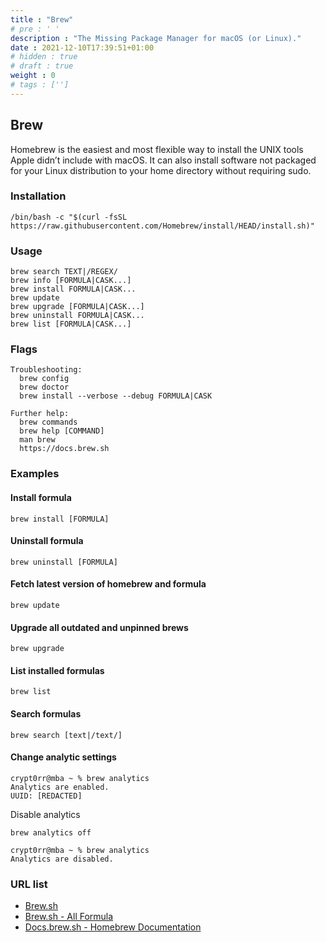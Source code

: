 ```yaml
---
title : "Brew"
# pre : ' '
description : "The Missing Package Manager for macOS (or Linux)."
date : 2021-12-10T17:39:51+01:00
# hidden : true
# draft : true
weight : 0
# tags : ['']
---
```


## Brew

Homebrew is the easiest and most flexible way to install the UNIX tools Apple didn’t include with macOS. It can also install software not packaged for your Linux distribution to your home directory without requiring sudo.

### Installation

```plain
/bin/bash -c "$(curl -fsSL https://raw.githubusercontent.com/Homebrew/install/HEAD/install.sh)"
```

### Usage

```plain
brew search TEXT|/REGEX/
brew info [FORMULA|CASK...]
brew install FORMULA|CASK...
brew update
brew upgrade [FORMULA|CASK...]
brew uninstall FORMULA|CASK...
brew list [FORMULA|CASK...]
```

### Flags

```plain
Troubleshooting:
  brew config
  brew doctor
  brew install --verbose --debug FORMULA|CASK

Further help:
  brew commands
  brew help [COMMAND]
  man brew
  https://docs.brew.sh
```

### Examples

#### Install formula

```plain
brew install [FORMULA]
```

#### Uninstall formula

```plain
brew uninstall [FORMULA]
```

#### Fetch latest version of homebrew and formula

```plain
brew update
```

#### Upgrade all outdated and unpinned brews

```plain
brew upgrade
```

#### List installed formulas

```plain
brew list
```

#### Search formulas

```plain
brew search [text|/text/]
```

#### Change analytic settings

```plain
crypt0rr@mba ~ % brew analytics
Analytics are enabled.
UUID: [REDACTED]
```

Disable analytics

```plain
brew analytics off     
```

```plain
crypt0rr@mba ~ % brew analytics
Analytics are disabled.
```

### URL list

* [Brew.sh](https://brew.sh)
* [Brew.sh - All Formula](https://formulae.brew.sh/formula/)
* [Docs.brew.sh - Homebrew Documentation](https://docs.brew.sh/Manpage)
